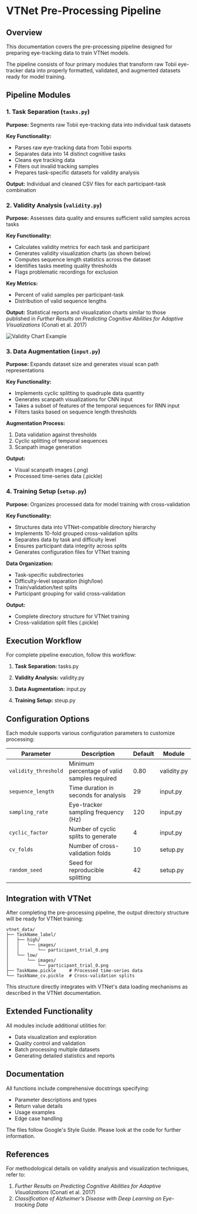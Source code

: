 # VTNet Pre-Processing Pipeline

## Overview

This documentation covers the pre-processing pipeline designed for preparing eye-tracking data to train VTNet models. 

The pipeline consists of four primary modules that transform raw Tobii eye-tracker data into properly formatted, validated, and augmented datasets ready for model training.

## Pipeline Modules

### 1. Task Separation (`tasks.py`)

**Purpose:** Segments raw Tobii eye-tracking data into individual task datasets

**Key Functionality:**
- Parses raw eye-tracking data from Tobii exports
- Separates data into 14 distinct cognitive tasks
- Cleans eye tracking data
- Filters out invalid tracking samples
- Prepares task-specific datasets for validity analysis

**Output:** Individual and cleaned CSV files for each participant-task combination

### 2. Validity Analysis (`validity.py`)

**Purpose:** Assesses data quality and ensures sufficient valid samples across tasks

**Key Functionality:**
- Calculates validity metrics for each task and participant
- Generates validity visualization charts (as shown below)
- Computes sequence length statistics across the dataset
- Identifies tasks meeting quality thresholds
- Flags problematic recordings for exclusion

**Key Metrics:**
- Percent of valid samples per participant-task
- Distribution of valid sequence lengths

**Output:** Statistical reports and visualization charts similar to those published in *Further Results on Predicting Cognitive Abilities for Adaptive Visualizations* (Conati et al. 2017)

![Validity Chart Example](https://github.com/user-attachments/assets/8fc09d90-32a0-46a0-9adc-f85d5528a4d2)

### 3. Data Augmentation (`input.py`)

**Purpose:** Expands dataset size and generates visual scan path representations

**Key Functionality:**
- Implements cyclic splitting to quadruple data quantity
- Generates scanpath visualizations for CNN input
- Takes a subset of features of the temporal sequences for RNN input
- Filters tasks based on sequence length thresholds

**Augmentation Process:**
1. Data validation against thresholds
2. Cyclic splitting of temporal sequences
3. Scanpath image generation

**Output:** 
- Visual scanpath images (.png)
- Processed time-series data (.pickle)

### 4. Training Setup (`setup.py`)

**Purpose:** Organizes processed data for model training with cross-validation

**Key Functionality:**
- Structures data into VTNet-compatible directory hierarchy
- Implements 10-fold grouped cross-validation splits
- Separates data by task and difficulty level
- Ensures participant data integrity across splits
- Generates configuration files for VTNet training

**Data Organization:**
- Task-specific subdirectories
- Difficulty-level separation (high/low)
- Train/validation/test splits
- Participant grouping for valid cross-validation

**Output:**
- Complete directory structure for VTNet training
- Cross-validation split files (.pickle)

## Execution Workflow

For complete pipeline execution, follow this workflow:

1. **Task Separation:** tasks.py

2. **Validity Analysis:** validity.py 

3. **Data Augmentation:** input.py
4. **Training Setup:** steup.py

## Configuration Options

Each module supports various configuration parameters to customize processing:

| Parameter | Description | Default | Module |
|-----------|-------------|---------|--------|
| `validity_threshold` | Minimum percentage of valid samples required | 0.80 | validity.py |
| `sequence_length` | Time duration in seconds for analysis | 29 | input.py |
| `sampling_rate` | Eye-tracker sampling frequency (Hz) | 120 | input.py |
| `cyclic_factor` | Number of cyclic splits to generate | 4 | input.py |
| `cv_folds` | Number of cross-validation folds | 10 | setup.py |
| `random_seed` | Seed for reproducible splitting | 42 | setup.py |

## Integration with VTNet

After completing the pre-processing pipeline, the output directory structure will be ready for VTNet training:

```
vtnet_data/
├── TaskName_label/
│   ├── high/
│   │   └── images/
│   │       └── participant_trial_0.png
│   └── low/
│       └── images/
│           └── participant_trial_0.png
├── TaskName.pickle     # Processed time-series data
└── TaskName_cv.pickle  # Cross-validation splits
```

This structure directly integrates with VTNet's data loading mechanisms as described in the VTNet documentation.

## Extended Functionality

All modules include additional utilities for:
- Data visualization and exploration
- Quality control and validation
- Batch processing multiple datasets
- Generating detailed statistics and reports

## Documentation

All functions include comprehensive docstrings specifying:
- Parameter descriptions and types
- Return value details
- Usage examples
- Edge case handling

The files follow Google's Style Guide. Please look at the code for further information. 

## References

For methodological details on validity analysis and visualization techniques, refer to:
1. *Further Results on Predicting Cognitive Abilities for Adaptive Visualizations* (Conati et al. 2017)
2. *Classification of Alzheimer's Disease with Deep Learning on Eye-tracking Data*

